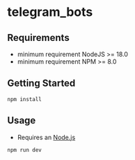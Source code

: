 # telegram_bots

## Requirements

-   minimum requirement NodeJS >= 18.0
-   minimum requirement NPM >= 8.0

## Getting Started

```shell
npm install
```

## Usage

-   Requires an [Node.js](https://nodejs.org/)

```shell
npm run dev
```
